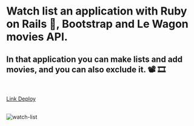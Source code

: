 # Watch list an application with Ruby on Rails 💎, Bootstrap and Le Wagon movies API.

## In that application you can make lists and add movies, and you can also exclude it. 📽 🎞

<br>

[Link Deploy](https://watch-list-raquel.herokuapp.com/)

<br>

<img src="watch_list.gif" alt="watch-list"> 
